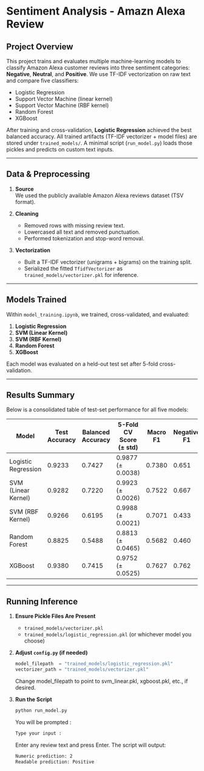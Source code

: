# Sentiment Analysis - Amazn Alexa Review

## Project Overview

This project trains and evaluates multiple machine-learning models to classify Amazon Alexa customer reviews into three sentiment categories: **Negative**, **Neutral**, and **Positive**. We use TF-IDF vectorization on raw text and compare five classifiers:

- Logistic Regression  
- Support Vector Machine (linear kernel)  
- Support Vector Machine (RBF kernel)  
- Random Forest  
- XGBoost  

After training and cross-validation, **Logistic Regression** achieved the best balanced accuracy. All trained artifacts (TF-IDF vectorizer + model files) are stored under `trained_models/`. A minimal script (`run_model.py`) loads those pickles and predicts on custom text inputs.

---

## Data & Preprocessing

1. **Source**  
   We used the publicly available Amazon Alexa reviews dataset (TSV format).

2. **Cleaning**  
   - Removed rows with missing review text.  
   - Lowercased all text and removed punctuation.  
   - Performed tokenization and stop-word removal.  

3. **Vectorization**  
   - Built a TF-IDF vectorizer (unigrams + bigrams) on the training split.  
   - Serialized the fitted `TfidfVectorizer` as `trained_models/vectorizer.pkl` for inference.  

---

## Models Trained

Within `model_training.ipynb`, we trained, cross-validated, and evaluated:

1. **Logistic Regression**  
2. **SVM (Linear Kernel)**  
3. **SVM (RBF Kernel)**  
4. **Random Forest**  
5. **XGBoost**

Each model was evaluated on a held-out test set after 5-fold cross-validation.

---

## Results Summary

Below is a consolidated table of test-set performance for all five models:

| Model                | Test Accuracy | Balanced Accuracy | 5-Fold CV Score (± std) | Macro F1 | Negative F1 | Neutral F1 | Positive F1 |
|----------------------|---------------|-------------------|-------------------------|----------|-------------|------------|-------------|
| Logistic Regression  | 0.9233        | 0.7427            | 0.9877 (± 0.0038)       | 0.7380   | 0.651       | 0.600      | 0.963       |
| SVM (Linear Kernel)  | 0.9282        | 0.7220            | 0.9923 (± 0.0026)       | 0.7522   | 0.667       | 0.627      | 0.962       |
| SVM (RBF Kernel)     | 0.9266        | 0.6195            | 0.9988 (± 0.0021)       | 0.7071   | 0.433       | 0.727      | 0.961       |
| Random Forest        | 0.8825        | 0.5488            | 0.8813 (± 0.0465)       | 0.5682   | 0.460       | 0.304      | 0.941       |
| XGBoost              | 0.9380        | 0.7415            | 0.9752 (± 0.0525)       | 0.7627   | 0.762       | 0.556      | 0.971       |


---

## Running Inference

1. **Ensure Pickle Files Are Present**  
   - `trained_models/vectorizer.pkl`  
   - `trained_models/logistic_regression.pkl` (or whichever model you choose)


2. **Adjust `config.py` (if needed)**  
   ```python
   model_filepath  = "trained_models/logistic_regression.pkl"
   vectorizer_path = "trained_models/vectorizer.pkl"
   ```

    Change model_filepath to point to svm_linear.pkl, xgboost.pkl, etc., if desired.

3. **Run the Script**
    ```bash
    python run_model.py
    ```

    You will be prompted : 

    ```bash
    Type your input :
    ```

    Enter any review text and press Enter. The script will output:

    ```bash
    Numeric prediction: 2
    Readable prediction: Positive
    ```

